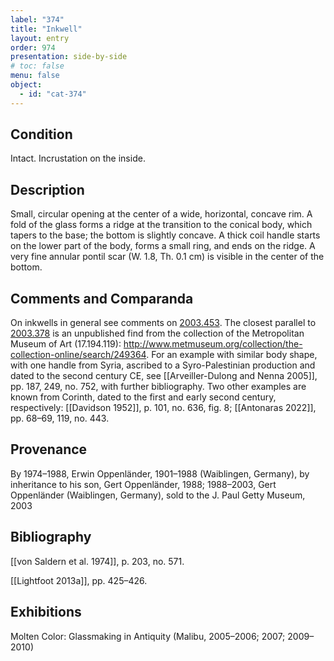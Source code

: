 ```yaml
---
label: "374"
title: "Inkwell"
layout: entry
order: 974
presentation: side-by-side
# toc: false
menu: false
object:
  - id: "cat-374"
---
```


## Condition

Intact. Incrustation on the inside.

## Description

Small, circular opening at the center of a wide, horizontal, concave rim. A fold of the glass forms a ridge at the transition to the conical body, which tapers to the base; the bottom is slightly concave. A thick coil handle starts on the lower part of the body, forms a small ring, and ends on the ridge. A very fine annular pontil scar (W. 1.8, Th. 0.1 cm) is visible in the center of the bottom.

## Comments and Comparanda

On inkwells in general see comments on [2003.453](#num). The closest parallel to [2003.378](#num) is an unpublished find from the collection of the Metropolitan Museum of Art (17.194.119): http://www.metmuseum.org/collection/the-collection-online/search/249364. For an example with similar body shape, with one handle from Syria, ascribed to a Syro-Palestinian production and dated to the second century CE, see [[Arveiller-Dulong and Nenna 2005]], pp. 187, 249, no. 752, with further bibliography. Two other examples are known from Corinth, dated to the first and early second century, respectively: [[Davidson 1952]], p. 101, no. 636, fig. 8; [[Antonaras 2022]], pp. 68–69, 119, no. 443.

## Provenance

By 1974–1988, Erwin Oppenländer, 1901–1988 (Waiblingen, Germany), by inheritance to his son, Gert Oppenländer, 1988; 1988–2003, Gert Oppenländer (Waiblingen, Germany), sold to the J. Paul Getty Museum, 2003

## Bibliography

[[von Saldern et al. 1974]], p. 203, no. 571.

[[Lightfoot 2013a]], pp. 425–426.

## Exhibitions

Molten Color: Glassmaking in Antiquity (Malibu, 2005–2006; 2007; 2009–2010)